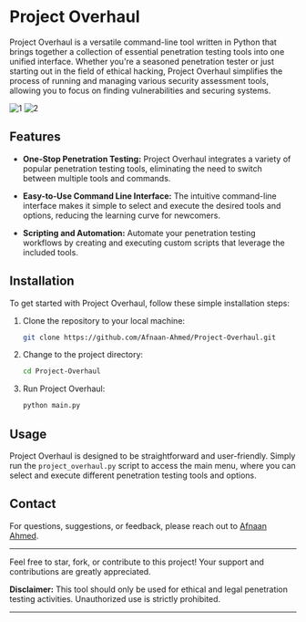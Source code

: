 # Project Overhaul

Project Overhaul is a versatile command-line tool written in Python that brings together a collection of essential penetration testing tools into one unified interface. Whether you're a seasoned penetration tester or just starting out in the field of ethical hacking, Project Overhaul simplifies the process of running and managing various security assessment tools, allowing you to focus on finding vulnerabilities and securing systems.

![1](https://github.com/user-attachments/assets/bd26fa52-230e-4228-a28c-2b24267aacb7)
![2](https://github.com/user-attachments/assets/e58391f8-327e-4f39-b902-4aa8a67ded0a)


## Features

- **One-Stop Penetration Testing:** Project Overhaul integrates a variety of popular penetration testing tools, eliminating the need to switch between multiple tools and commands.

- **Easy-to-Use Command Line Interface:** The intuitive command-line interface makes it simple to select and execute the desired tools and options, reducing the learning curve for newcomers.

- **Scripting and Automation:** Automate your penetration testing workflows by creating and executing custom scripts that leverage the included tools.


## Installation

To get started with Project Overhaul, follow these simple installation steps:

1. Clone the repository to your local machine:

   ```bash
   git clone https://github.com/Afnaan-Ahmed/Project-Overhaul.git
   ```

2. Change to the project directory:

   ```bash
   cd Project-Overhaul
   ```

3. Run Project Overhaul:

   ```bash
   python main.py
   ```

## Usage

Project Overhaul is designed to be straightforward and user-friendly. Simply run the `project_overhaul.py` script to access the main menu, where you can select and execute different penetration testing tools and options.

## Contact

For questions, suggestions, or feedback, please reach out to [Afnaan Ahmed](mailto:afnaan2180@gmail.com).


---


Feel free to star, fork, or contribute to this project! Your support and contributions are greatly appreciated.

**Disclaimer:** This tool should only be used for ethical and legal penetration testing activities. Unauthorized use is strictly prohibited.

---
